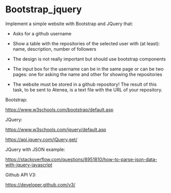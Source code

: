 # Bootstrap_jquery

Implement a simple website with Bootstrap and JQuery that:

- Asks for a github username

- Show a table with the repositories of the selected user with (at least): name, description, number of followers

- The design is not really important but should use bootstrap components

- The input box for the username can be in the same page or can be two pages: one for asking the name and other for showing the repositories

- The website must be stored in a github repository! The result of this task, to be sent to Atenea, is a text file with the URL of your repository. 

Bootstrap: 

https://www.w3schools.com/bootstrap/default.asp

JQuery: 

https://www.w3schools.com/jquery/default.asp

https://api.jquery.com/jQuery.get/

JQuery with JSON example:

https://stackoverflow.com/questions/8951810/how-to-parse-json-data-with-jquery-javascript

Github API V3: 

https://developer.github.com/v3/ 

